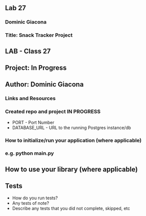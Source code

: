 ## Lab 27
### Dominic Giacona
### Title: Snack Tracker Project

## LAB - Class 27
## Project: In Progress
## Author: Dominic Giacona

### Links and Resources

### Created repo and project IN PROGRESS

- PORT - Port Number
- DATABASE_URL - URL to the running Postgres instance/db
### How to initialize/run your application (where applicable)

### e.g. python main.py
## How to use your library (where applicable)

## Tests

- How do you run tests?
- Any tests of note?
- Describe any tests that you did not complete, skipped, etc